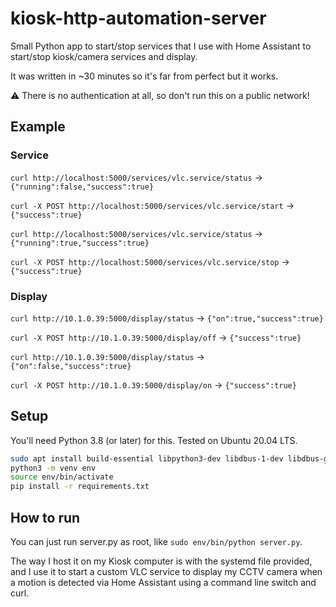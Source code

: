 # kiosk-http-automation-server
Small Python app to start/stop services that I use with Home Assistant to start/stop kiosk/camera services and display.

It was written in ~30 minutes so it's far from perfect but it works.

:warning: There is no authentication at all, so don't run this on a public network!

## Example

### Service

`curl http://localhost:5000/services/vlc.service/status` -> `{"running":false,"success":true}`

`curl -X POST http://localhost:5000/services/vlc.service/start` -> `{"success":true}`

`curl http://localhost:5000/services/vlc.service/status` -> `{"running":true,"success":true}`

`curl -X POST http://localhost:5000/services/vlc.service/stop` -> `{"success":true}`

### Display

`curl http://10.1.0.39:5000/display/status` -> `{"on":true,"success":true}`

`curl -X POST http://10.1.0.39:5000/display/off` -> `{"success":true}`

`curl http://10.1.0.39:5000/display/status` -> `{"on":false,"success":true}`

`curl -X POST http://10.1.0.39:5000/display/on` -> `{"success":true}`

## Setup

You'll need Python 3.8 (or later) for this.
Tested on Ubuntu 20.04 LTS.

```bash
sudo apt install build-essential libpython3-dev libdbus-1-dev libdbus-glib-1-dev
python3 -m venv env
source env/bin/activate
pip install -r requirements.txt
```

## How to run

You can just run server.py as root, like `sudo env/bin/python server.py`.

The way I host it on my Kiosk computer is with the systemd file provided, and I use it to start a custom VLC service to display my CCTV camera when a motion is detected via Home Assistant using a command line switch and curl.

